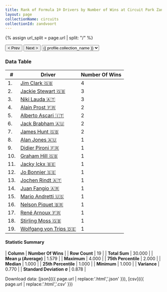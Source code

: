 ```yaml
---
title: Rank of Formula 1® Drivers by Number of Wins at Circuit Park Zandvoort
layout: page
collectionName: circuits
collectionId: zandvoort
---
```


{% assign url_split = page.url | split: "/" %}
<div id="collection-navigation">
<button onclick="selector.options[selector.selectedIndex-1].value && (window.location = selector.options[selector.selectedIndex-1].value);">&lt; Prev</button>
<button onclick="selector.options[selector.selectedIndex+1].value && (window.location = selector.options[selector.selectedIndex+1].value);">Next &gt;</button>
<select id="selector" onchange="this.options[this.selectedIndex].value && (window.location = this.options[this.selectedIndex].value);">
  {% for collectionId in site.data[page.collectionName].refs %}
    {% if collectionId == page.collectionId %}
      {% assign selected = "selected" %}
    {% else %}
      {% assign selected = "" %}
    {% endif %}
    {% assign profile = site.data[page.collectionName][collectionId].profile %}
    <option value="/f1/{{ page.collectionName }}/{{ collectionId }}/{{ url_split[4] }}" {{ selected }}>{{ profile.collection_name }}</option>
  {% endfor %}
</select>
</div>

<canvas id="chart" width="400" height="180"></canvas>
<script>
var data = {
    "datasets": [
        {
            "backgroundColor": [
                "#9C8E8D",
                "#9C8E8D",
                "#9C8E8D",
                "#9C8E8D",
                "#9C8E8D",
                "#9C8E8D",
                "#9C8E8D",
                "#9C8E8D",
                "#9C8E8D",
                "#9C8E8D",
                "#9C8E8D",
                "#9C8E8D",
                "#9C8E8D",
                "#9C8E8D",
                "#9C8E8D",
                "#9C8E8D",
                "#9C8E8D",
                "#9C8E8D",
                "#9C8E8D"
            ],
            "borderColor": [
                "#1D181E",
                "#1D181E",
                "#1D181E",
                "#1D181E",
                "#1D181E",
                "#1D181E",
                "#1D181E",
                "#1D181E",
                "#1D181E",
                "#1D181E",
                "#1D181E",
                "#1D181E",
                "#1D181E",
                "#1D181E",
                "#1D181E",
                "#1D181E",
                "#1D181E",
                "#1D181E",
                "#1D181E"
            ],
            "borderWidth": 1,
            "data": [
                4.0,
                3.0,
                3.0,
                2.0,
                2.0,
                2.0,
                2.0,
                1.0,
                1.0,
                1.0,
                1.0,
                1.0,
                1.0,
                1.0,
                1.0,
                1.0,
                1.0,
                1.0,
                1.0
            ],
            "label": "Number Of Wins"
        }
    ],
    "labels": [
        "Jim Clark",
        "Jackie Stewart",
        "Niki Lauda",
        "Alain Prost",
        "Alberto Ascari",
        "Jack Brabham",
        "James Hunt",
        "Alan Jones",
        "Didier Pironi",
        "Graham Hill",
        "Jacky Ickx",
        "Jo Bonnier",
        "Jochen Rindt",
        "Juan Fangio",
        "Mario Andretti",
        "Nelson Piquet",
        "René Arnoux",
        "Stirling Moss",
        "Wolfgang von Trips"
    ]
};
var options = {
  legend: {
    display: false
  },
  scales: {
    xAxes: [{
      ticks: {
        beginAtZero: true,
        maxRotation: 180,
        display: window.innerWidth > 800
      }
    }],
    yAxes: [{
      ticks: {
        beginAtZero: true
      }
    }]
  },
  onResize: function(chart, size) {
    chart.options.scales.xAxes[0].ticks.display = size.width > 800;
  }
};
var chart = new Chart("chart", {
    data: data,
    type: 'bar',
    options: options
});
</script>



### Data Table

| # | Driver | Number Of Wins |
|--|--|--|
| 1. | [Jim Clark 🇬🇧](/f1/drivers/clark) | 4 |
| 2. | [Jackie Stewart 🇬🇧](/f1/drivers/stewart) | 3 |
| 3. | [Niki Lauda 🇦🇹](/f1/drivers/lauda) | 3 |
| 4. | [Alain Prost 🇫🇷](/f1/drivers/prost) | 2 |
| 5. | [Alberto Ascari 🇮🇹](/f1/drivers/ascari) | 2 |
| 6. | [Jack Brabham 🇦🇺](/f1/drivers/jack_brabham) | 2 |
| 7. | [James Hunt 🇬🇧](/f1/drivers/hunt) | 2 |
| 8. | [Alan Jones 🇦🇺](/f1/drivers/jones) | 1 |
| 9. | [Didier Pironi 🇫🇷](/f1/drivers/pironi) | 1 |
| 10. | [Graham Hill 🇬🇧](/f1/drivers/hill) | 1 |
| 11. | [Jacky Ickx 🇧🇪](/f1/drivers/ickx) | 1 |
| 12. | [Jo Bonnier 🇸🇪](/f1/drivers/bonnier) | 1 |
| 13. | [Jochen Rindt 🇦🇹](/f1/drivers/rindt) | 1 |
| 14. | [Juan Fangio 🇦🇷](/f1/drivers/fangio) | 1 |
| 15. | [Mario Andretti 🇺🇸](/f1/drivers/mario_andretti) | 1 |
| 16. | [Nelson Piquet 🇧🇷](/f1/drivers/piquet) | 1 |
| 17. | [René Arnoux 🇫🇷](/f1/drivers/arnoux) | 1 |
| 18. | [Stirling Moss 🇬🇧](/f1/drivers/moss) | 1 |
| 19. | [Wolfgang von Trips 🇩🇪](/f1/drivers/trips) | 1 |

#### Statistic Summary

| **Column** | **Number Of Wins** |
| **Row Count** | 19 |
| **Total Sum** | 30.000 |
| **Mean μ (Average)** | 1.579 |
| **Maximum** | 4.000 |
| **75th Percentile** | 2.000 |
| **Median** | 1.000 |
| **25th Percentile** | 1.000 |
| **Minimum** | 1.000 |
| **Variance** | 0.770 |
| **Standard Deviation σ** | 0.878 |

Download data: [json]({{ page.url | replace:'.html','.json' }}), [csv]({{ page.url | replace:'.html','.csv' }})
